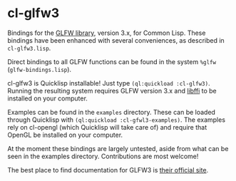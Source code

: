 # cl-glfw3
Bindings for the [GLFW library](http://glfw.org/), version 3.x, for Common Lisp. These bindings have been enhanced with several conveniences, as described in `cl-glfw3.lisp`.

Direct bindings to all GLFW functions can be found in the system `%glfw` (`glfw-bindings.lisp`).

cl-glfw3 is Quicklisp installable! Just type `(ql:quickload :cl-glfw3)`. Running the resulting system requires GLFW version 3.x and [libffi](http://sourceware.org/libffi/) to be installed on your computer.

Examples can be found in the `examples` directory. These can be loaded through Quicklisp with `(ql:quickload :cl-gfwl3-examples)`. The examples rely on cl-opengl (which Quicklisp will take care of) and require that OpenGL be installed on your computer.

At the moment these bindings are largely untested, aside from what can be seen in the examples directory. Contributions are most welcome!

The best place to find documentation for GLFW3 is [their official site](http://www.glfw.org/docs/3.0/index.html). 
